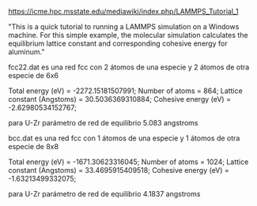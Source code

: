 
https://icme.hpc.msstate.edu/mediawiki/index.php/LAMMPS_Tutorial_1

"This is a quick tutorial to running a LAMMPS simulation on a Windows machine. 
For this simple example, the molecular simulation calculates the equilibrium 
lattice constant and corresponding cohesive energy for aluminum." 

fcc22.dat es una red fcc con 2 átomos de una especie y 2 átomos de otra especie
de 6x6 

Total energy (eV) = -2272.15181507991;
Number of atoms = 864;
Lattice constant (Angstoms) = 30.5036369310884;
Cohesive energy (eV) = -2.62980534152767;

para U-Zr parámetro de red de equilibrio 5.083 angstroms

bcc.dat es una red fcc con 1 átomos de una especie y 1 átomos de otra especie
de 8x8 


Total energy (eV) = -1671.30623316045;
Number of atoms = 1024;
Lattice constant (Angstoms) = 33.4695915409518;
Cohesive energy (eV) = -1.63213499332075;


para U-Zr parámetro de red de equilibrio 4.1837 angstroms
